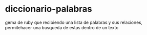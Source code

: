 # diccionario-palabras
gema de ruby que recibiendo una lista de palabras y sus relaciones, permitehacer una busqueda de estas dentro de un texto
